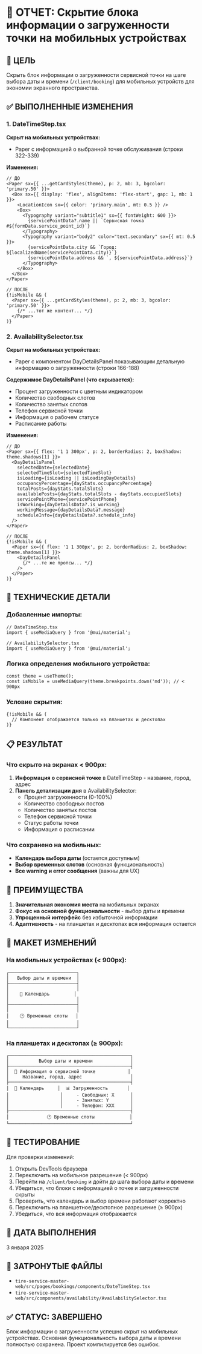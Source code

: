 # 📱 ОТЧЕТ: Скрытие блока информации о загруженности точки на мобильных устройствах

## 🎯 ЦЕЛЬ
Скрыть блок информации о загруженности сервисной точки на шаге выбора даты и времени (`/client/booking`) для мобильных устройств для экономии экранного пространства.

## ✅ ВЫПОЛНЕННЫЕ ИЗМЕНЕНИЯ

### 1. DateTimeStep.tsx
**Скрыт на мобильных устройствах:**
- Paper с информацией о выбранной точке обслуживания (строки 322-339)

**Изменения:**
```tsx
// ДО
<Paper sx={{ ...getCardStyles(theme), p: 2, mb: 3, bgcolor: 'primary.50' }}>
  <Box sx={{ display: 'flex', alignItems: 'flex-start', gap: 1, mb: 1 }}>
    <LocationIcon sx={{ color: 'primary.main', mt: 0.5 }} />
    <Box>
      <Typography variant="subtitle1" sx={{ fontWeight: 600 }}>
        {servicePointData?.name || `Сервисная точка #${formData.service_point_id}`}
      </Typography>
      <Typography variant="body2" color="text.secondary" sx={{ mt: 0.5 }}>
        {servicePointData.city && `Город: ${localizedName(servicePointData.city)}`}
        {servicePointData.address && `, ${servicePointData.address}`}
      </Typography>
    </Box>
  </Box>
</Paper>

// ПОСЛЕ  
{!isMobile && (
  <Paper sx={{ ...getCardStyles(theme), p: 2, mb: 3, bgcolor: 'primary.50' }}>
    {/* ...тот же контент... */}
  </Paper>
)}
```

### 2. AvailabilitySelector.tsx
**Скрыт на мобильных устройствах:**
- Paper с компонентом DayDetailsPanel показывающим детальную информацию о загруженности (строки 166-188)

**Содержимое DayDetailsPanel (что скрывается):**
- Процент загруженности с цветным индикатором
- Количество свободных слотов
- Количество занятых слотов
- Телефон сервисной точки
- Информация о рабочем статусе
- Расписание работы

**Изменения:**
```tsx
// ДО
<Paper sx={{ flex: '1 1 300px', p: 2, borderRadius: 2, boxShadow: theme.shadows[1] }}>
  <DayDetailsPanel
    selectedDate={selectedDate}
    selectedTimeSlot={selectedTimeSlot}
    isLoading={isLoading || isLoadingDayDetails}
    occupancyPercentage={dayStats.occupancyPercentage}
    totalPosts={dayStats.totalSlots}
    availablePosts={dayStats.totalSlots - dayStats.occupiedSlots}
    servicePointPhone={servicePointPhone}
    isWorking={dayDetailsData?.is_working}
    workingMessage={dayDetailsData?.message}
    scheduleInfo={dayDetailsData?.schedule_info}
  />
</Paper>

// ПОСЛЕ
{!isMobile && (
  <Paper sx={{ flex: '1 1 300px', p: 2, borderRadius: 2, boxShadow: theme.shadows[1] }}>
    <DayDetailsPanel
      {/* ...те же пропсы... */}
    />
  </Paper>
)}
```

## 🔧 ТЕХНИЧЕСКИЕ ДЕТАЛИ

### Добавленные импорты:
```tsx
// DateTimeStep.tsx
import { useMediaQuery } from '@mui/material';

// AvailabilitySelector.tsx
import { useMediaQuery } from '@mui/material';
```

### Логика определения мобильного устройства:
```tsx
const theme = useTheme();
const isMobile = useMediaQuery(theme.breakpoints.down('md')); // < 900px
```

### Условие скрытия:
```tsx
{!isMobile && (
  // Компонент отображается только на планшетах и десктопах
)}
```

## 📋 РЕЗУЛЬТАТ

### Что скрыто на экранах < 900px:
1. **Информация о сервисной точке** в DateTimeStep - название, город, адрес
2. **Панель детализации дня** в AvailabilitySelector:
   - Процент загруженности (0-100%)
   - Количество свободных постов
   - Количество занятых постов  
   - Телефон сервисной точки
   - Статус работы точки
   - Информация о расписании

### Что сохранено на мобильных:
- **Календарь выбора даты** (остается доступным)
- **Выбор временных слотов** (основная функциональность)
- **Все warning и error сообщения** (важны для UX)

## 🎯 ПРЕИМУЩЕСТВА

1. **Значительная экономия места** на мобильных экранах
2. **Фокус на основной функциональности** - выбор даты и времени
3. **Упрощенный интерфейс** без избыточной информации
4. **Адаптивность** - на планшетах и десктопах вся информация остается

## 📱 МАКЕТ ИЗМЕНЕНИЙ

### На мобильных устройствах (< 900px):
```
┌─────────────────────────┐
│   Выбор даты и времени  │
├─────────────────────────┤
│                         │
│    📅 Календарь         │
│                         │
├─────────────────────────┤
│                         │
│    🕐 Временные слоты   │
│                         │
└─────────────────────────┘
```

### На планшетах и десктопах (≥ 900px):
```
┌─────────────────────────────────────────────┐
│           Выбор даты и времени              │
├─────────────────────────────────────────────┤
│  📍 Информация о сервисной точке            │
│     Название, город, адрес                  │
├─────────────────────────────────────────────┤
│  📅 Календарь     │  📊 Загруженность       │
│                   │     - Свободных: X      │
│                   │     - Занятых: Y        │
│                   │     - Телефон: XXX      │
├─────────────────────────────────────────────┤
│              🕐 Временные слоты             │
└─────────────────────────────────────────────┘
```

## 🧪 ТЕСТИРОВАНИЕ

Для проверки изменений:
1. Открыть DevTools браузера
2. Переключить на мобильное разрешение (< 900px)
3. Перейти на `/client/booking` и дойти до шага выбора даты и времени
4. Убедиться, что блоки с информацией о точке и загруженности скрыты
5. Проверить, что календарь и выбор времени работают корректно
6. Переключить на планшетное/десктопное разрешение (≥ 900px)
7. Убедиться, что вся информация отображается

## 📅 ДАТА ВЫПОЛНЕНИЯ
3 января 2025

## 🔗 ЗАТРОНУТЫЕ ФАЙЛЫ
- `tire-service-master-web/src/pages/bookings/components/DateTimeStep.tsx`
- `tire-service-master-web/src/components/availability/AvailabilitySelector.tsx`

## ✅ СТАТУС: ЗАВЕРШЕНО
Блок информации о загруженности успешно скрыт на мобильных устройствах. Основная функциональность выбора даты и времени полностью сохранена. Проект компилируется без ошибок.